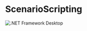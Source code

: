 # ScenarioScripting

![.NET Framework Desktop](https://github.com/Remi05/ScenarioScripting/workflows/.NET%20Framework%20Desktop/badge.svg)
